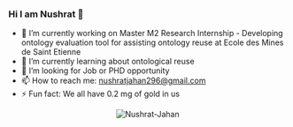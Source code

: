 ### Hi I am Nushrat 👋

<!--
**Nushrat-Jahan/Nushrat-Jahan** is a ✨ _special_ ✨ repository because its `README.md` (this file) appears on your GitHub profile.

Here are some ideas to get you started:

- 🔭 I’m currently working on ...
- 🌱 I’m currently learning ...
- 👯 I’m looking to collaborate on ...
- 🤔 I’m looking for help with ...
- 💬 Ask me about ...
- 📫 How to reach me: ...
- 😄 Pronouns: ...
- ⚡ Fun fact: ...
-->

- 🔭 I’m currently working on Master M2 Research Internship - Developing ontology evaluation tool for assisting ontology reuse at Ecole des Mines de Saint Etienne
- 🌱 I’m currently learning about ontological reuse 
- 🤔 I’m looking for Job or PHD opportunity
- 📫 How to reach me: nushratjahan296@gmail.com
- ⚡ Fun fact: We all have 0.2 mg of gold in us
<p align="center"> <img src="https://komarev.com/ghpvc/?username=Nushrat-Jahan&label=Profile%20views&color=0e75b6&style=social" alt="Nushrat-Jahan" /> </p>
